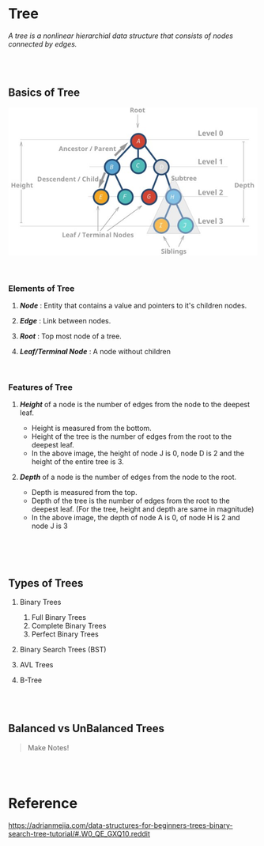 # Tree

_A tree is a nonlinear hierarchial data structure that consists of nodes connected by edges._

<br>
<br>

## Basics of Tree

![image](./_assets/tree-parts.jpg)

<br>

### Elements of Tree

1. **_Node_** : Entity that contains a value and pointers to it's children nodes.

1. **_Edge_** : Link between nodes.

1. **_Root_** : Top most node of a tree.

1. **_Leaf/Terminal Node_** : A node without children

<br>

### Features of Tree

1. **_Height_** of a node is the number of edges from the node to the deepest leaf.

   - Height is measured from the bottom.
   - Height of the tree is the number of edges from the root to the deepest leaf.
   - In the above image, the height of node J is 0, node D is 2 and the height of the entire tree is 3.

1. **_Depth_** of a node is the number of edges from the node to the root.

   - Depth is measured from the top.
   - Depth of the tree is the number of edges from the root to the deepest leaf. (For the tree, height and depth are same in magnitude)
   - In the above image, the depth of node A is 0, of node H is 2 and node J is 3

<br>

<br>
<br>

## Types of Trees

1. Binary Trees
   <ol type="1">
   <li>Full Binary Trees</li>
   <li>Complete Binary Trees</li>
   <li>Perfect Binary Trees</li>
   </ol>

1. Binary Search Trees (BST)
1. AVL Trees
1. B-Tree

<br/>
<br/>

## Balanced vs UnBalanced Trees

> Make Notes!

<br/>
<br/>

# Reference

https://adrianmejia.com/data-structures-for-beginners-trees-binary-search-tree-tutorial/#.W0_QE_GXQ10.reddit
